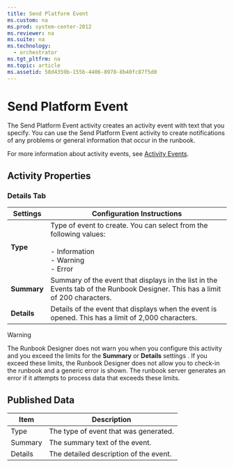 ```yaml
---
title: Send Platform Event
ms.custom: na
ms.prod: system-center-2012
ms.reviewer: na
ms.suite: na
ms.technology: 
  - orchestrator
ms.tgt_pltfrm: na
ms.topic: article
ms.assetid: 58d4359b-155b-4406-8978-8b40fc87f5d0
---
```

# Send Platform Event
The Send Platform Event activity creates an activity event with text that you specify. You can use the Send Platform Event activity to create notifications of any problems or general information that occur in the runbook.

For more information about activity events, see [Activity Events](../Topic/Activity-Events.md).

## Activity Properties

### Details Tab

|Settings|Configuration Instructions|
|------------|------------------------------|
|**Type**|Type of event to create.  You can select from the following values:<br /><br />-   Information<br />-   Warning<br />-   Error|
|**Summary**|Summary of the event that displays in the list in the Events tab of the Runbook Designer. This has a limit of 200 characters.|
|**Details**|Details of the event that displays when the event is opened. This has a limit of 2,000 characters.|

> [!WARNING]
> The Runbook Designer does not warn you when you configure this activity and you exceed the limits for the **Summary** or **Details** settings . If you exceed these limits, the Runbook Designer does not allow you to check\-in the runbook and a generic error is shown. The runbook server generates an error if it attempts to process data that exceeds these limits.

## Published Data

|Item|Description|
|--------|---------------|
|Type|The type of event that was generated.|
|Summary|The summary text of the event.|
|Details|The detailed description of the event.|

